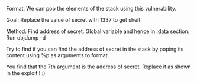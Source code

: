 Format: We can pop the elements of the stack using this vulnerability. 

Goal: Replace the value of secret with 1337 to get shell 

Method: Find address of secret. Global variable and hence in .data section. Run objdump -d

Try to find if you can find the address of secret in the stack by poping its content using %p as arguments to format. 

You find that the 7th argument is the address of secret. Replace it as shown in the exploit ! :)

